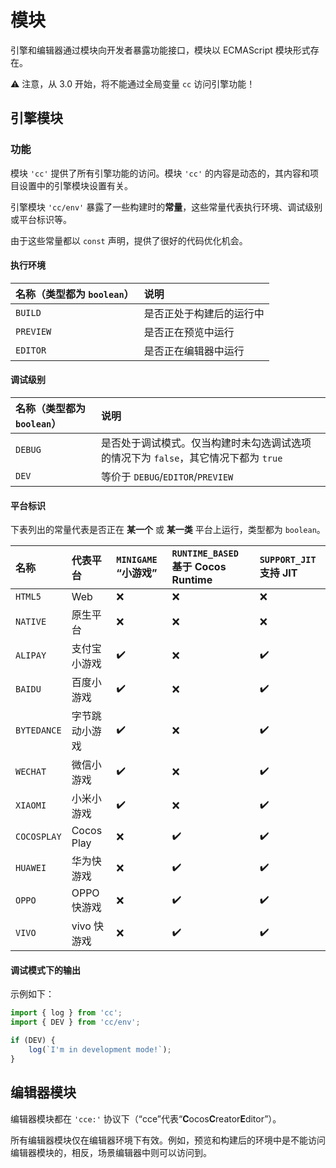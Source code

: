 # 模块

引擎和编辑器通过模块向开发者暴露功能接口，模块以 ECMAScript 模块形式存在。

⚠️ 注意，从 3.0 开始，将不能通过全局变量 `cc` 访问引擎功能！

## 引擎模块
### 功能

模块 `'cc'` 提供了所有引擎功能的访问。模块 `'cc'` 的内容是动态的，其内容和项目设置中的引擎模块设置有关。

引擎模块 `'cc/env'` 暴露了一些构建时的**常量**，这些常量代表执行环境、调试级别或平台标识等。

由于这些常量都以 `const` 声明，提供了很好的代码优化机会。

#### 执行环境

| 名称（类型都为 `boolean`）| 说明    |
| :-------- | :------------------- |
| `BUILD`   | 是否正处于构建后的运行中 |
| `PREVIEW` | 是否正在预览中运行      |
| `EDITOR`  | 是否正在编辑器中运行    |

#### 调试级别

| 名称（类型都为 `boolean`） | 说明 |
| :------ | :------ |
| `DEBUG` | 是否处于调试模式。仅当构建时未勾选调试选项的情况下为 `false`，其它情况下都为 `true` |
| `DEV`   | 等价于 `DEBUG`/`EDITOR`/`PREVIEW` |

#### 平台标识

下表列出的常量代表是否正在 **某一个** 或 **某一类** 平台上运行，类型都为 `boolean`。
<!-- 下表请按字典序排序 -->

| 名称        | 代表平台      | `MINIGAME` “小游戏” | `RUNTIME_BASED` 基于 Cocos Runtime | `SUPPORT_JIT` 支持 JIT |
| :---------- | :---------- | :----------------- | :----------------- | :----------------- |
| `HTML5`     | Web         | ❌                  | ❌                 | ❌                 |
| `NATIVE`    | 原生平台     | ❌                  | ❌                 | ❌                 |
| `ALIPAY`    | 支付宝小游戏  | ✔️                   | ❌                 | ✔️                 |
| `BAIDU`     | 百度小游戏    | ✔️                   | ❌                | ✔️                  |
| `BYTEDANCE` | 字节跳动小游戏 | ✔️                   | ❌                | ✔️                  |
| `WECHAT`    | 微信小游戏    | ✔️                   | ❌                | ✔️                  |
| `XIAOMI`    | 小米小游戏    | ✔️                   | ❌                | ✔️                  |
| `COCOSPLAY` | Cocos Play  | ❌                   | ✔️                 | ✔️                 |
| `HUAWEI`    | 华为快游戏    | ❌                   | ✔️                 | ✔️                 |
| `OPPO`      | OPPO 快游戏  | ❌                   | ✔️                 | ✔️                 |
| `VIVO`      | vivo 快游戏  | ❌                   | ✔️                 | ✔️                 |

#### 调试模式下的输出

示例如下：

```ts
import { log } from 'cc';
import { DEV } from 'cc/env';

if (DEV) {
    log(`I'm in development mode!`);
}
```

## 编辑器模块

编辑器模块都在 `'cce:'` 协议下（“cce”代表“**C**ocos**C**reator**E**ditor”）。

所有编辑器模块仅在编辑器环境下有效。例如，预览和构建后的环境中是不能访问编辑器模块的，相反，场景编辑器中则可以访问到。

<!--
| 模块名称      | 用于           |
|---------------|----------------|
| `'cce:gizmo'` | Gizmo          |
-->
